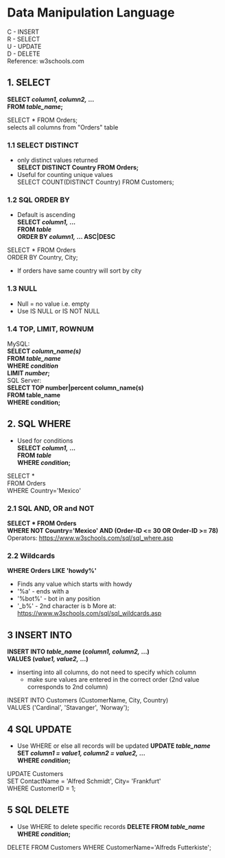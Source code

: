 # Data Manipulation Language
C - INSERT  
R - SELECT  
U - UPDATE  
D - DELETE  
Reference: w3schools.com
## 1. SELECT
**SELECT *column1, column2,* ...  
FROM *table_name*;**

SELECT * FROM Orders;  
selects all columns from "Orders" table

### 1.1 SELECT DISTINCT
* only distinct values returned  
**SELECT DISTINCT Country 
FROM Orders;**
* Useful for counting unique values  
SELECT COUNT(DISTINCT Country) FROM Customers;
### 1.2 SQL ORDER BY
* Default is ascending  
**SELECT *column1,* ...  
FROM *table*  
ORDER BY *column1,* ... ASC|DESC**

SELECT * FROM Orders  
ORDER BY Country, City;
* If orders have same country will sort by city
### 1.3 NULL
* Null = no value i.e. empty
* Use IS NULL or IS NOT NULL
### 1.4 TOP, LIMIT, ROWNUM
MySQL:  
**SELECT *column_name(s)*  
FROM *table_name*  
WHERE *condition*  
LIMIT *number*;**  
SQL Server:  
**SELECT TOP number|percent column_name(s)  
FROM table_name  
WHERE condition;**
## 2. SQL WHERE
* Used for conditions  
**SELECT *column1,* ...  
FROM *table*  
WHERE *condition*;**  

SELECT *  
FROM Orders  
WHERE Country='Mexico'
### 2.1 SQL AND, OR and NOT
**SELECT * FROM Orders  
WHERE NOT Country='Mexico' AND (Order-ID <= 30 OR Order-ID >= 78)**  
Operators: https://www.w3schools.com/sql/sql_where.asp
### 2.2 Wildcards
**WHERE Orders 
LIKE 'howdy%'**
* Finds any value which starts with howdy
* '%a' - ends with a
* '%bot%' - bot in any position 
* '\_b%' - 2nd character is b 
More at: https://www.w3schools.com/sql/sql_wildcards.asp

## 3 INSERT INTO
**INSERT INTO *table_name* (*column1, column2,* ...)  
VALUES (*value1, value2,* ...)**
* inserting into all columns, do not need to specify which column
  * make sure values are entered in the correct order (2nd value corresponds to 2nd column)  
  
INSERT INTO Customers (CustomerName, City, Country)  
VALUES ('Cardinal', 'Stavanger', 'Norway');  
## 4 SQL UPDATE
* Use WHERE or else all records will be updated
**UPDATE *table_name*  
SET *column1 = value1, column2 = value2,* ...  
WHERE *condition*;**

UPDATE Customers  
SET ContactName = 'Alfred Schmidt', City= 'Frankfurt'  
WHERE CustomerID = 1;  
## 5 SQL DELETE
* Use WHERE to delete specific records
**DELETE FROM *table_name*   
WHERE *condition*;**

DELETE FROM Customers WHERE CustomerName='Alfreds Futterkiste';



